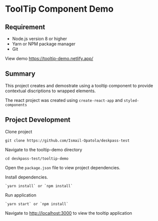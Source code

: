 # ToolTip Component Demo

## Requirement

- Node.js version 8 or higher
- Yarn or NPM package manager
- Git

View demo <https://tooltip-demo.netlify.app/>

## Summary

This project creates and demostrate using a tooltip component to provide contextual discriptions to wrapped elements.

The react project was created using `create-react-app` and `styled-components`

## Project Development

Clone project

    git clone https://github.com/Ismail-Opatola/deskpass-test

Navigate to the tooltip-demo directory

    cd deskpass-test/tooltip-demo

Open the `package.json` file to view project dependencies.

Install dependencies.

    `yarn install` or `npm install`

Run application

    `yarn start` or `npm install`

Navigate to <http://localhost:3000> to view the tooltip application
